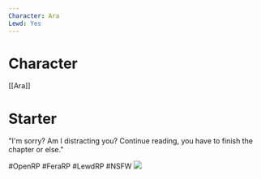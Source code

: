 ```yaml
---
Character: Ara
Lewd: Yes
---
```

# Character
[[Ara]]

# Starter
"I'm sorry? Am I distracting you? Continue reading, you have to finish the chapter or else."

#OpenRP #FeraRP #LewdRP  #NSFW
![](FIR7FtaXwAIEhm1.jpg)